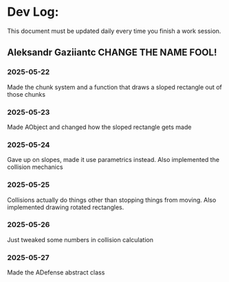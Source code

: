 # Dev Log:

This document must be updated daily every time you finish a work session.

## Aleksandr Gaziiantc CHANGE THE NAME FOOL!

### 2025-05-22

Made the chunk system and a function that draws a sloped rectangle out of those chunks

### 2025-05-23

Made AObject and changed how the sloped rectangle gets made

### 2025-05-24 

Gave up on slopes, made it use parametrics instead. Also implemented the collision mechanics 

### 2025-05-25 

Collisions actually do things other than stopping things from moving. Also implemented drawing rotated rectangles. 

### 2025-05-26

Just tweaked some numbers in collision calculation

### 2025-05-27 

Made the ADefense abstract class
